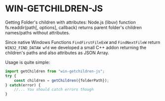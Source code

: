 # WIN-GETCHILDREN-JS

Getting Folder's children with attributes: Node.js (libuv) function fs.readdir(path[, options], callback) returns parent folder's children names/paths without attributes.

Since native Windows Functions `FindFirstFileExW` and `FindNextFileW` return `WIN32_FIND_DATAW wfd` we developed a small C++ addon returning the children's paths and also attributes as JSON Array.

Usage is quite simple:
```javascript
import getChildren from "win-getchildren-js";
try {
    const children = getChildren({folderPath});
} catch(error) {
    //... You should catch errors though
}
```
